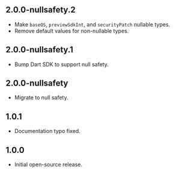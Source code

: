 ## 2.0.0-nullsafety.2

* Make `baseOS`, `previewSdkInt`, and `securityPatch` nullable types.
* Remove default values for non-nullable types.

## 2.0.0-nullsafety.1

* Bump Dart SDK to support null safety.

## 2.0.0-nullsafety

* Migrate to null safety.

## 1.0.1

- Documentation typo fixed.

## 1.0.0

- Initial open-source release.
